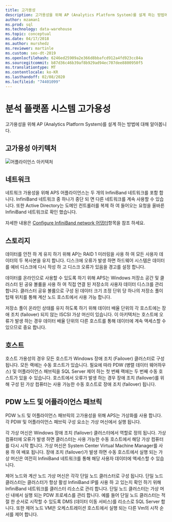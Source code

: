 ```yaml
---
title: 고가용성
description: 고가용성을 위해 AP (Analytics Platform System)를 설계 하는 방법에 대해 알아봅니다.
author: mzaman1
ms.prod: sql
ms.technology: data-warehouse
ms.topic: conceptual
ms.date: 04/17/2018
ms.author: murshedz
ms.reviewer: martinle
ms.custom: seo-dt-2019
ms.openlocfilehash: 6246ed25909a2e366d8bbafcd912a4fd923cc84a
ms.sourcegitcommit: b87d36c46b39af8b929ad94ec707dee8800950f5
ms.translationtype: MT
ms.contentlocale: ko-KR
ms.lasthandoff: 02/08/2020
ms.locfileid: "74401099"
---
```

# <a name="analytics-platform-system-high-availability"></a>분석 플랫폼 시스템 고가용성
고가용성을 위해 AP (Analytics Platform System)를 설계 하는 방법에 대해 알아봅니다.  
  
## <a name="high-availability-architecture"></a>고가용성 아키텍처  
![어플라이언스 아키텍처](media/appliance-architecture.png "어플라이언스 아키텍처")  
  
## <a name="network"></a>네트워크  
네트워크 가용성을 위해 APS 어플라이언스는 두 개의 InfiniBand 네트워크를 포함 합니다. InfiniBand 네트워크 중 하나가 중단 되 면 다른 네트워크를 계속 사용할 수 있습니다. 또한 Active Directory는 도메인 컨트롤러를 복제 하 여 들어오는 요청을 올바른 InfiniBand 네트워크로 확인 했습니다.  
  
자세한 내용은 [Configure InfiniBand network 어댑터](configure-infiniband-network-adapters.md)항목을 참조 하세요.  
  
## <a name="storage"></a>스토리지  
데이터를 안전 하 게 유지 하기 위해 AP는 RAID 1 미러링을 사용 하 여 모든 사용자 데이터의 두 복사본을 유지 합니다. 디스크에 오류가 발생 하면 하드웨어 시스템은 데이터를 예비 디스크에 다시 작성 하 고 디스크 오류가 있음을 경고를 설정 합니다.  
  
데이터를 온라인으로 사용할 수 있도록 하기 위해 APS는 Windows 저장소 공간 및 클러스터 된 공유 볼륨을 사용 하 여 직접 연결 된 저장소의 사용자 데이터 디스크를 관리 합니다. 클러스터 공유 볼륨으로 구성 된 데이터 크기 조정 단위 당 하나의 저장소 풀이 탑재 위치를 통해 계산 노드 호스트에서 사용 가능 합니다.  
  
저장소 풀이 온라인 상태를 유지 하도록 하기 위해 데이터 배율 단위의 각 호스트에는 장애 조치 (failover) 되지 않는 ISCSI 가상 머신이 있습니다. 이 아키텍처는 호스트에 오류가 발생 하는 경우 데이터 배율 단위의 다른 호스트를 통해 데이터에 계속 액세스할 수 있으므로 중요 합니다.  
  
## <a name="hosts"></a>호스트  
호스트 가용성의 경우 모든 호스트가 Windows 장애 조치 (Failover) 클러스터로 구성 됩니다. 모든 랙에는 수동 호스트가 있습니다. 필요에 따라 PDW (병렬 데이터 웨어하우스) 및 어플라이언스 패브릭을 SQL Server 제어 하는 첫 번째 랙에는 두 번째 수동 호스트가 있을 수 있습니다. 호스트에서 오류가 발생 하는 경우 장애 조치 (failover)를 위해 구성 된 가상 컴퓨터는 사용 가능한 수동 호스트로 장애 조치 (failover) 됩니다.  
  
## <a name="pdw-nodes-and-appliance-fabric"></a>PDW 노드 및 어플라이언스 패브릭  
PDW 노드 및 어플라이언스 패브릭의 고가용성을 위해 APS는 가상화를 사용 합니다. 각 PDW 및 어플라이언스 패브릭 구성 요소는 가상 머신에서 실행 됩니다.  
  
각 가상 머신은 Windows 장애 조치 (failover) 클러스터에서 역할로 정의 됩니다. 가상 컴퓨터에 오류가 발생 하면 클러스터는 사용 가능한 수동 호스트에서 해당 가상 컴퓨터를 다시 시작 합니다. 가상 머신은 System Center Virtual Machine Manager를 사용 하 여 배포 됩니다. 장애 조치 (failover)가 발생 하면 수동 호스트에서 실행 되는 가상 머신은 여전히 InfiniBand 네트워크를 통해 해당 사용자 데이터에 액세스할 수 있습니다.  
  
제어 노드와 계산 노드 가상 머신은 각각 단일 노드 클러스터로 구성 됩니다. 단일 노드 클러스터는 클러스터가 항상 활성 InfiniBand IP를 사용 하 고 있는지 확인 하기 위해 InfiniBand 네트워크를 클러스터 리소스로 관리 합니다. 단일 노드 클러스터는 가상 머신 내에서 실행 되는 PDW 프로세스를 관리 합니다. 예를 들어 단일 노드 클러스터는 적절 한 순서로 시작할 수 있도록 DMS (데이터 이동 서비스)를 리소스로 SQL Server 합니다. 또한 제어 노드 VM은 오케스트레이션 호스트에서 실행 되는 다른 Vm의 시작 순서를 제어 합니다.  
  
